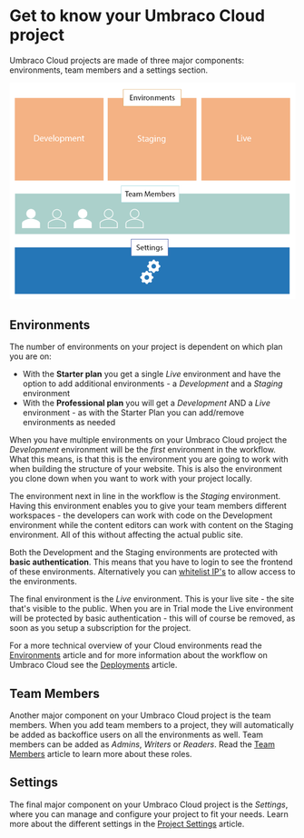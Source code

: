 # Get to know your Umbraco Cloud project

Umbraco Cloud projects are made of three major components: environments, team members and a settings section.

![Project overview](images/project-components.png)

## Environments

The number of environments on your project is dependent on which plan you are on:

* With the **Starter plan** you get a single _Live_ environment and have the option to add additional environments - a _Development_ and a _Staging_ environment
* With the **Professional plan** you will get a _Development_ AND a _Live_ environment - as with the Starter Plan you can add/remove environments as needed

When you have multiple environments on your Umbraco Cloud project the *Development* environment will be the *first* environment in the workflow. What this means, is that this is the environment you are going to work with when building the structure of your website. This is also the environment you clone down when you want to work with your project locally.

The environment next in line in the workflow is the *Staging* environment. Having this environment enables you to give your team members different workspaces - the developers can work with code on the Development environment while the content editors can work with content on the Staging environment. All of this without affecting the actual public site.

Both the Development and the Staging environments are protected with **basic authentication**. This means that you have to login to see the frontend of these environments. Alternatively you can [whitelist IP's](../../Set-up/project-settings/#manage-ip-whitelist) to allow access to the environments.

The final environment is the *Live* environment. This is your live site - the site that's visible to the public. When you are in Trial mode the Live environment will be protected by basic authentication - this will of course be removed, as soon as you setup a subscription for the project.

For a more technical overview of your Cloud environments read the [Environments](/Environments) article and for more information about the workflow on Umbraco Cloud see the [Deployments](../../Deployment) article.

## Team Members

Another major component on your Umbraco Cloud project is the team members. When you add team members to a project, they will automatically be added as backoffice users on all the environments as well. Team members can be added as *Admins*, *Writers* or *Readers*. Read the [Team Members](../../Set-up/Team-members) article to learn more about these roles.

## Settings

The final major component on your Umbraco Cloud project is the *Settings*, where you can manage and configure your project to fit your needs. Learn more about the different settings in the [Project Settings](../../Set-up/project-settings) article.